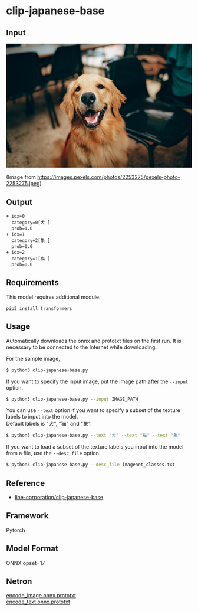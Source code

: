 # clip-japanese-base

## Input

![Input](demo.jpeg)

(Image from https://images.pexels.com/photos/2253275/pexels-photo-2253275.jpeg)

## Output

```
+ idx=0
  category=0[犬 ]
  prob=1.0
+ idx=1
  category=2[象 ]
  prob=0.0
+ idx=2
  category=1[猫 ]
  prob=0.0
```

## Requirements
This model requires additional module.

```
pip3 install transformers
```

## Usage
Automatically downloads the onnx and prototxt files on the first run.
It is necessary to be connected to the Internet while downloading.

For the sample image,
```bash
$ python3 clip-japanese-base.py
```

If you want to specify the input image, put the image path after the `--input` option.
```bash
$ python3 clip-japanese-base.py --input IMAGE_PATH
```

You can use `--text` option  if you want to specify a subset of the texture labels to input into the model.  
Default labels is "犬", "猫" and "象".
```bash
$ python3 clip-japanese-base.py --text "犬" --text "猫" --text "象"
```

If you want to load a subset of the texture labels you input into the model from a file, use the `--desc_file` option.
```bash
$ python3 clip-japanese-base.py --desc_file imagenet_classes.txt
```

## Reference

- [line-corporation/clip-japanese-base](https://huggingface.co/line-corporation/clip-japanese-base)

## Framework

Pytorch

## Model Format

ONNX opset=17

## Netron

[encode_image.onnx.prototxt](https://netron.app/?url=https://storage.googleapis.com/ailia-models/clip-japanese-base/encode_image.onnx.prototxt)  
[encode_text.onnx.prototxt](https://netron.app/?url=https://storage.googleapis.com/ailia-models/clip-japanese-base/encode_text.onnx.prototxt)  
